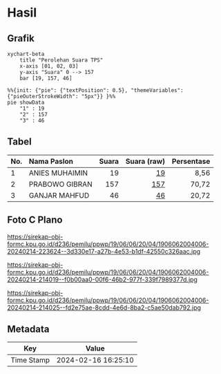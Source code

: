 # Hasil

## Grafik

```mermaid
xychart-beta
    title "Perolehan Suara TPS"
    x-axis [01, 02, 03]
    y-axis "Suara" 0 --> 157
    bar [19, 157, 46]
```

```mermaid
%%{init: {"pie": {"textPosition": 0.5}, "themeVariables": {"pieOuterStrokeWidth": "5px"}} }%%
pie showData
    "1" : 19
    "2" : 157
    "3" : 46
```

## Tabel

| No. | Nama Paslon    | Suara | Suara (raw) | Persentase |
|:--- |:-------------- | -----:| -----------:| ----------:|
| 1   | ANIES MUHAIMIN | 19    | [19][p-1]   | 8,56       |
| 2   | PRABOWO GIBRAN | 157   | [157][p-2]  | 70,72      |
| 3   | GANJAR MAHFUD  | 46    | [46][p-3]   | 20,72      |


[p-1]: https://github.com/gigit-pemilu/pemilu-2024-19-kepulauan-bangka-belitung/blob/main/pilpres/hitung-suara/sub/19-kepulauan-bangka-belitung/sub/06-belitung-timur/sub/06-simpang-renggiang/sub/2004-lintang/sub/006-tps/sub/paslon-1.txt
[p-2]: https://github.com/gigit-pemilu/pemilu-2024-19-kepulauan-bangka-belitung/blob/main/pilpres/hitung-suara/sub/19-kepulauan-bangka-belitung/sub/06-belitung-timur/sub/06-simpang-renggiang/sub/2004-lintang/sub/006-tps/sub/paslon-2.txt
[p-3]: https://github.com/gigit-pemilu/pemilu-2024-19-kepulauan-bangka-belitung/blob/main/pilpres/hitung-suara/sub/19-kepulauan-bangka-belitung/sub/06-belitung-timur/sub/06-simpang-renggiang/sub/2004-lintang/sub/006-tps/sub/paslon-3.txt

## Foto C Plano

https://sirekap-obj-formc.kpu.go.id/d236/pemilu/ppwp/19/06/06/20/04/1906062004006-20240214-223624--3d330e17-a27b-4e53-b1df-42550c326aac.jpg

https://sirekap-obj-formc.kpu.go.id/d236/pemilu/ppwp/19/06/06/20/04/1906062004006-20240214-214019--f0b00aa0-00f6-46b2-977f-339f7989377d.jpg

https://sirekap-obj-formc.kpu.go.id/d236/pemilu/ppwp/19/06/06/20/04/1906062004006-20240214-214025--fd2e75ae-8cdd-4e6d-8ba2-c5ae50dab792.jpg


## Metadata

| Key        | Value               |
| ---------- | ------------------- |
| Time Stamp | 2024-02-16 16:25:10 |



